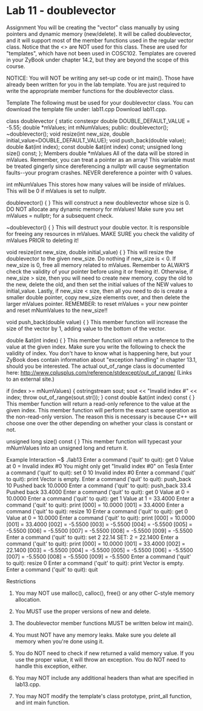 # Lab 11 - doublevector

Assignment
You will be creating the "vector" class manually by using pointers and dynamic memory (new/delete). It will be called doublevector, and it will support most of the member functions used in the regular vector class. Notice that the <> are NOT used for this class. These are used for "templates", which have not been used in COSC102. Templates are covered in your ZyBook under chapter 14.2, but they are beyond the scope of this course.

NOTICE: You will NOT be writing any set-up code or int main(). Those have already been written for you in the lab template. You are just required to write the appropriate member functions for the doublevector class.

Template
The following must be used for your doublevector class. You can download the template file under: lab11.cpp  Download lab11.cpp.

class doublevector {
     static constexpr double DOUBLE_DEFAULT_VALUE = -5.55;
     double *mValues;
     int mNumValues;
public:
     doublevector();
     ~doublevector();
     void resize(int new_size, double initial_value=DOUBLE_DEFAULT_VALUE);
     void push_back(double value);
     double &at(int index);
     const double &at(int index) const;
     unsigned long size() const;
};
Members
double *mValues
All of the data will be stored in mValues. Remember, you can treat a pointer as an array! This variable must be treated gingerly since dereferencing a nullptr will cause segmentation faults--your program crashes. NEVER dereference a pointer with 0 values.

int mNumValues
This stores how many values will be inside of mValues. This will be 0 if mValues is set to nullptr.

doublevector() { }
This will construct a new doublevector whose size is 0. DO NOT allocate any dynamic memory for mValues! Make sure you set mValues = nullptr; for a subsequent check.

~doublevector() { }
This will destruct your double vector. It is responsible for freeing any resources in mValues. MAKE SURE you check the validity of mValues PRIOR to deleting it!

void resize(int new_size, double initial_value) { }
This will resize the doublevector to the given new_size. Do nothing if new_size is < 0. If new_size is 0, free all memory related to mValues. Remember to ALWAYS check the validity of your pointer before using it or freeing it!. Otherwise, if new_size > size, then you will need to create new memory, copy the old to the new, delete the old, and then set the initial values of the NEW values to initial_value. Lastly, if new_size < size, then all you need to do is create a smaller double pointer, copy new_size elements over, and then delete the larger mValues pointer. REMEMBER: to reset mValues = your new pointer and reset mNumValues to the new_size!!

void push_back(double value) { }
This member function will increase the size of the vector by 1, adding value to the bottom of the vector.

double &at(int index) { }
This member function will return a reference to the value at the given index. Make sure you write the following to check the validity of index. You don't have to know what is happening here, but your ZyBook does contain information about "exception handling" in chapter 13.1, should you be interested. The actual out_of_range class is documented here: http://www.cplusplus.com/reference/stdexcept/out_of_range/ (Links to an external site.)

if (index >= mNumValues) {
       ostringstream sout;
       sout << "Invalid index #" << index;
       throw out_of_range(sout.str());
}
const double &at(int index) const { }
This member function will return a read-only reference to the value at the given index. This member function will perform the exact same operation as the non-read-only version. The reason this is necessary is because C++ will choose one over the other depending on whether your class is constant or not.

unsigned long size() const { }
This member function will typecast your mNumValues into an unsigned long and return it.

Example Interaction
~$ ./lab13
Enter a command ('quit' to quit): get 0
Value at 0 = Invalid index #0     You might only get "Invalid index #0" on Tesla
Enter a command ('quit' to quit): set 0 10
Invalid index #0
Enter a command ('quit' to quit): print
Vector is empty.
Enter a command ('quit' to quit): push_back 10
Pushed back 10.0000
Enter a command ('quit' to quit): push_back 33.4
Pushed back 33.4000
Enter a command ('quit' to quit): get 0
Value at 0 = 10.0000
Enter a command ('quit' to quit): get 1
Value at 1 = 33.4000
Enter a command ('quit' to quit): print
[000] = 10.0000
[001] = 33.4000
Enter a command ('quit' to quit): resize 10
Enter a command ('quit' to quit): get 0
Value at 0 = 10.0000
Enter a command ('quit' to quit): print
[000] = 10.0000
[001] = 33.4000
[002] = -5.5500
[003] = -5.5500
[004] = -5.5500
[005] = -5.5500
[006] = -5.5500
[007] = -5.5500
[008] = -5.5500
[009] = -5.5500
Enter a command ('quit' to quit): set 2 22.14
SET: 2 = 22.1400
Enter a command ('quit' to quit): print
[000] = 10.0000
[001] = 33.4000
[002] = 22.1400
[003] = -5.5500
[004] = -5.5500
[005] = -5.5500
[006] = -5.5500
[007] = -5.5500
[008] = -5.5500
[009] = -5.5500
Enter a command ('quit' to quit): resize 0
Enter a command ('quit' to quit): print
Vector is empty.
Enter a command ('quit' to quit): quit

Restrictions
1. You may NOT use malloc(), calloc(), free() or any other C-style memory allocation.

2. You MUST use the proper versions of new and delete.

3. The doublevector member functions MUST be written below int main().

4. You must NOT have any memory leaks. Make sure you delete all memory when you're done using it.

5. You do NOT need to check if new returned a valid memory value. If you use the proper value, it will throw an exception. You do NOT need to handle this exception, either.

6. You may NOT include any additional headers than what are specified in lab13.cpp.

7. You may NOT modify the template's class prototype, print_all function, and int main function.
